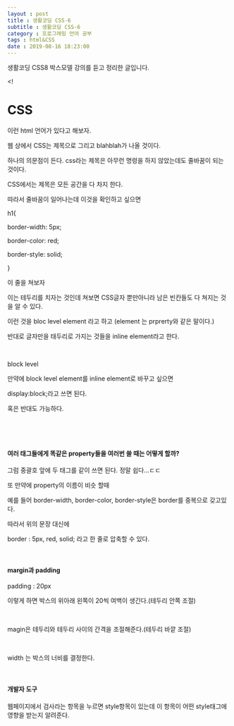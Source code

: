 ```yaml
---
layout : post
title : 생활코딩 CSS-6
subtitle : 생활코딩 CSS-6
category : 프로그래밍 언어 공부
tags : html&CSS
date : 2019-08-16 18:23:00
---
```


생활코딩 CSS8 박스모델 강의를 듣고 정리한 글입니다.


<!<!DOCTYPE html>

<html>

<head>

<meta charset="utf-8">

<title></title>

</head>

<body>

<h1>CSS</h1><a href =""></a>

</body>

</html>

이런 html 언어가 있다고 해보자.

웹 상에서 CSS는 제목으로 그리고 blahblah가 나올 것이다.

하나의 의문점이 든다. css라는 제목은 아무런 명령을 하지 않았는데도 줄바꿈이 되는 것이다.

CSS에서는 제목은 모든 공간을 다 차지 한다.

따라서 줄바꿈이 일어나는데 이것을 확인하고 싶으면

h1{

border-width: 5px;

border-color: red;

border-style: solid;

}

이 줄을 쳐보자

이는 테두리를 치자는 것인데 쳐보면 CSS글자 뿐만아니라 남은 빈칸들도 다 쳐지는 것을 알 수 있다.

이런 것을 bloc level element 라고 하고 (element 는 prprerty와 같은 말이다.)

반대로 글자만을 태두리로 가지는 것들을 inline element라고 한다.

​

block level

만약에 block level element를 inline element로 바꾸고 싶으면

display:block;라고 쓰면 된다.

혹은 반대도 가능하다.

​

​

#### 여러 태그들에게 똑같은 property들을 여러번 쓸 때는 어떻게 할까?

그럼 중괄호 앞에 두 태그를 같이 쓰면 된다. 정말 쉽다...ㄷㄷ

또 만약에 property의 이름이 비슷 할때

예를 들어 border-width, border-color, border-style은 border를 중복으로 갖고있다.

따라서 위의 문장 대신에

border : 5px, red, solid; 라고 한 줄로 압축할 수 있다.

​

#### margin과 padding

padding : 20px

이렇게 하면 박스의 위아래 왼쪽이 20씩 여백이 생긴다.(테두리 안쪽 조절)

​

magin은 테두리와 테두리 사이의 간격을 조절해준다.(테두리 바깥 조절)

​

width 는 박스의 너비를 결정한다.

​

#### 개발자 도구

웹페이지에서 검사라는 항목을 누르면 style항목이 있는데 이 항목이 어떤 style태그에 영향을 받는지 알려준다.

​
